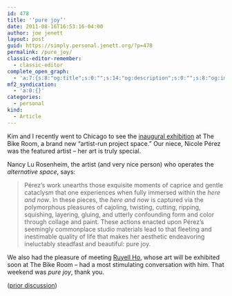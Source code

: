 ```yaml
---
id: 478
title: '‘pure joy’'
date: 2011-08-16T16:53:16-04:00
author: joe jenett
layout: post
guid: https://simply.personal.jenett.org/?p=478
permalink: /pure_joy/
classic-editor-remember:
  - classic-editor
complete_open_graph:
  - 'a:7:{s:8:"og:title";s:0:"";s:14:"og:description";s:0:"";s:8:"og:image";s:0:"";s:7:"og:type";s:0:"";s:12:"twitter:card";s:7:"summary";s:19:"twitter:description";s:0:"";s:15:"twitter:creator";s:0:"";}'
mf2_syndication:
  - 'a:0:{}'
categories:
  - personal
kind:
  - Article
---
```

Kim and I recently went to Chicago to see the [inaugural exhibition](http://www.nancylurosenheim.com/the-bike-room/nicole-perez/ "inaugural exhibition") at The Bike Room, a brand new &#8220;artist-run project space.&#8221; Our niece, Nicole Pérez was the featured artist – her art is truly special.

Nancy Lu Rosenheim, the artist (and very nice person) who operates the _alternative space_, says: 

> Pérez’s work unearths those exquisite moments of caprice and gentle cataclysm that one experiences when fully immersed within the _here and now_. In these pieces, the _here and now_ is captured via the polymorphous pleasures of cajoling, twisting, cutting, ripping, squishing, layering, gluing, and utterly confounding form and color through collage and paint. These actions enacted upon Pérez’s seemingly commonplace studio materials lead to that fleeting and inestimable quality of life that makes her aesthetic endeavoring ineluctably steadfast and beautiful: pure joy. 

We also had the pleasure of meeting [Ruyell Ho](http://www.nancylurosenheim.com/the-bike-room/ruyell-ho/), whose art will be exhibited soon at The Bike Room – had a most stimulating conversation with him. That weekend was _pure joy_, thank you. 

([prior discussion](https://disqus.com/home/discussion/jenettsimplypersonal/jenettsimplypersonal_pure_joy/))